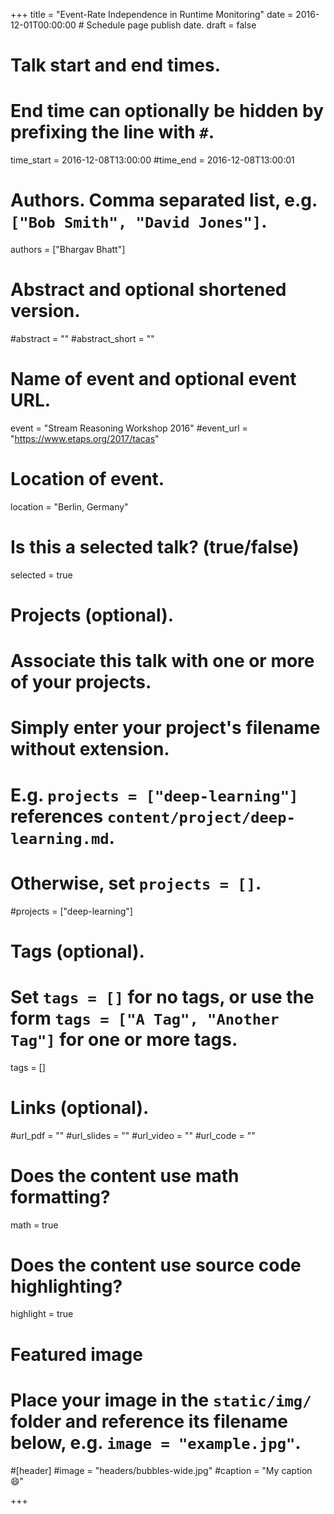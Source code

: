 +++
title = "Event-Rate Independence in Runtime Monitoring"
date = 2016-12-01T00:00:00  # Schedule page publish date.
draft = false

# Talk start and end times.
#   End time can optionally be hidden by prefixing the line with `#`.
time_start = 2016-12-08T13:00:00
#time_end = 2016-12-08T13:00:01

# Authors. Comma separated list, e.g. `["Bob Smith", "David Jones"]`.
authors = ["Bhargav Bhatt"]

# Abstract and optional shortened version.
#abstract = ""
#abstract_short = ""

# Name of event and optional event URL.
event = "Stream Reasoning Workshop 2016"
#event_url = "https://www.etaps.org/2017/tacas"

# Location of event.
location = "Berlin, Germany"

# Is this a selected talk? (true/false)
selected = true

# Projects (optional).
#   Associate this talk with one or more of your projects.
#   Simply enter your project's filename without extension.
#   E.g. `projects = ["deep-learning"]` references `content/project/deep-learning.md`.
#   Otherwise, set `projects = []`.
#projects = ["deep-learning"]

# Tags (optional).
#   Set `tags = []` for no tags, or use the form `tags = ["A Tag", "Another Tag"]` for one or more tags.
tags = []

# Links (optional).
#url_pdf = ""
#url_slides = ""
#url_video = ""
#url_code = ""

# Does the content use math formatting?
math = true

# Does the content use source code highlighting?
highlight = true

# Featured image
# Place your image in the `static/img/` folder and reference its filename below, e.g. `image = "example.jpg"`.
#[header]
#image = "headers/bubbles-wide.jpg"
#caption = "My caption :smile:"

+++

